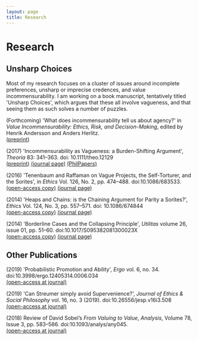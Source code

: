 ```yaml
---
layout: page
title: Research
---
```


# Research


## Unsharp Choices

Most of my research focuses on a cluster of issues around incomplete
preferences, unsharp or imprecise credences, and value
incommensurability. I am working on a book manuscript, tentatively
titled 'Unsharp Choices', which argues that these all involve vagueness,
and that seeing them as such solves a number of puzzles.

(Forthcoming) 'What does incommensurability tell us about agency?' in
*Value Incommensurability: Ethics, Risk, and Decision-Making*, edited by
Henrik Andersson and Anders Herlitz.  
[(preprint)](PDFs/2021-agency-preprint.pdf)

\(2017\) 'Incommensurability as Vagueness: a Burden-Shifting Argument',
*Theoria* 83: 341–363. doi: 10.1111/theo.12129  
[(preprint)](PDFS/2017-theoria-preprint.pdf) [(journal
page)](https://onlinelibrary.wiley.com/doi/10.1111/theo.12129)
[(PhilPapers)](https://philpapers.org/rec/ELSIAV)

\(2016\) 'Tenenbaum and Raffaman on Vague Projects, the Self-Torturer,
and the Sorites', in *Ethics* Vol. 126, No. 2, pp. 474–488.
doi:10.1086/683533.  
[(open-access copy)](./PDFs/TenRaf.pdf) [(journal
page)](https://www.journals.uchicago.edu/doi/10.1086/683533)

\(2014\) 'Heaps and Chains: is the Chaining Argument for Parity a
Sorites?', *Ethics* Vol. 124, No. 3, pp. 557–571. doi: 10.1086/674844  
[(open-access copy)](./PDFs/HeapsAndChains.pdf) [(journal
page)](https://www.journals.uchicago.edu/doi/10.1086/674844)

\(2014\) 'Borderline Cases and the Collapsing Principle', *Utilitas*
volume 26, issue 01, pp. 51–60. doi:10.1017/S095382081300023X  
[(open-access copy)](./PDFs/CollapsingPrinciple.pdf) [(journal
page)](https://www.cambridge.org/core/journals/utilitas/article/abs/borderline-cases-and-the-collapsing-principle/C940F584A3DAA897D0CE0FAE3FEE0715)

## Other Publications

\(2019\) 'Probabilistic Promotion and Ability', *Ergo* vol. 6, no. 34.
doi:10.3998/ergo.12405314.0006.034  
[(open-access at
journal)](https://quod.lib.umich.edu/e/ergo/12405314.0006.034?view=text;rgn=main)

\(2019\) 'Can Streumer simply avoid Supervenience?', *Journal of Ethics
& Social Philosophy* vol. 16, no. 3 (2019).
doi:10.26556/jesp.v16i3.508  
[(open-access at
journal)](http://www.jesp.org/index.php/jesp/article/view/508)

\(2018\) Review of David Sobel’s *From Valuing to Value*, *Analysis*,
Volume 78, Issue 3, pp. 583–586. doi:10.1093/analys/any045.  
[(open-access at
journal)](https://academic.oup.com/analysis/article/78/3/583/5067172?guestAccessKey=084f2945-dc93-487b-a275-a76deff0fdc4)
